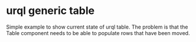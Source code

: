 # urql generic table

Simple example to show current state of urql table.
The problem is that the Table component needs to be able to populate rows that have been moved.